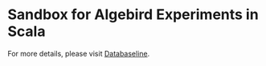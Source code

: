 # Sandbox for Algebird Experiments in Scala
For more details, please visit [Databaseline](https://databaseline.bitbucket.io).
